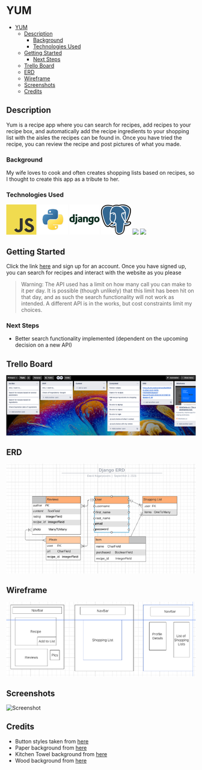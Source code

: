 # YUM
- [YUM](#yum)
  - [Description](#description)
    - [Background](#background)
    - [Technologies Used](#technologies-used)
  - [Getting Started](#getting-started)
    - [Next Steps](#next-steps)
  - [Trello Board](#trello-board)
  - [ERD](#erd)
  - [Wireframe](#wireframe)
  - [Screenshots](#screenshots)
  - [Credits](#credits)


## Description
Yum is a recipe app where you can search for recipes, add recipes to your recipe box, and automatically add the recipe ingredients to your shopping list with the aisles the recipes can be found in. Once you have tried the recipe, you can review the recipe and post pictures of what you made. 

### Background
My wife loves to cook and often creates shopping lists based on recipes, so I thought to create this app as a tribute to her.

### Technologies Used
<span><img height="80" src="https://raw.githubusercontent.com/github/explore/80688e429a7d4ef2fca1e82350fe8e3517d3494d/topics/javascript/javascript.png"></span>
<span><img height="80" src="https://raw.githubusercontent.com/github/explore/80688e429a7d4ef2fca1e82350fe8e3517d3494d/topics/python/python.png"></span>
<span><img height="80" src="https://raw.githubusercontent.com/github/explore/80688e429a7d4ef2fca1e82350fe8e3517d3494d/topics/django/django.png"></span>
<span><img height="80" src="https://raw.githubusercontent.com/github/explore/80688e429a7d4ef2fca1e82350fe8e3517d3494d/topics/postgresql/postgresql.png"></span>
<span><img height="80" src="https://mk0futurumreseabr7pm.kinstacdn.com/wp-content/uploads/2020/01/aws-logo.png"></span>
<span><img height="80" src="https://spoonacular.com/application/frontend/images/food-api/image-classification/spoonacular-api.png"></span>


## Getting Started
Click the link [here](https://yumm-yum.herokuapp.com/) and sign up for an account. Once you have signed up, you can search for recipes and interact with the website as you please

> Warning: The API used has a limit on how many call you can make to it per day. It is possible (though unlikely) that this limit has been hit on that day, and as such the search functionality will not work as intended. A different API is in the works, but cost constraints limit my choices.

### Next Steps
- Better search functionality implemented (dependent on the upcoming decision on a new API)

## Trello Board
![trello board](./main_app/static/images/Screen%20Shot%202021-09-02%20at%209.04.38%20AM.png)

## ERD
![ERD](./main_app/static/images/Screen%20Shot%202021-09-02%20at%209.06.12%20AM.png)

## Wireframe
![wireframe](./main_app/static/images/Screen%20Shot%202021-09-02%20at%209.07.21%20AM.png)

## Screenshots
![Screenshot](https://i.imgur.com/h2EbPXV.png)

## Credits
- Button styles taken from [here](https://www.bestcssbuttongenerator.com/)
- Paper background from [here](https://unsplash.com/photos/5Ft4NWTmeJE)
- Kitchen Towel background from [here](https://www.istockphoto.com/photos/kitchen-towel)
- Wood background from [here](https://www.toptal.com/designers/subtlepatterns/?s=wood)
